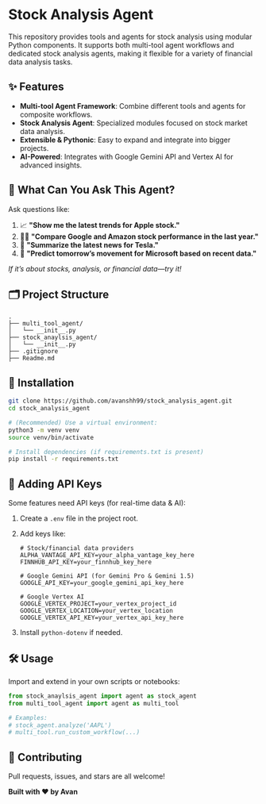 # Stock Analysis Agent

This repository provides tools and agents for stock analysis using modular Python components. It supports both multi-tool agent workflows and dedicated stock analysis agents, making it flexible for a variety of financial data analysis tasks.

## ✨ Features

- **Multi-tool Agent Framework**: Combine different tools and agents for composite workflows.
- **Stock Analysis Agent**: Specialized modules focused on stock market data analysis.
- **Extensible & Pythonic**: Easy to expand and integrate into bigger projects.
- **AI-Powered**: Integrates with Google Gemini API and Vertex AI for advanced insights.

## 🤔 What Can You Ask This Agent?

Ask questions like:
1. 📈 **"Show me the latest trends for Apple stock."**
2. 🕵️‍♂️ **"Compare Google and Amazon stock performance in the last year."**
3. 📰 **"Summarize the latest news for Tesla."**
4. 🧠 **"Predict tomorrow’s movement for Microsoft based on recent data."**

*If it’s about stocks, analysis, or financial data—try it!*

## 🗂️ Project Structure

```
.
├── multi_tool_agent/
│   └── __init__.py
├── stock_anaylsis_agent/
│   └── __init__.py
├── .gitignore
├── Readme.md
```

## 🚀 Installation

```bash
git clone https://github.com/avanshh99/stock_analysis_agent.git
cd stock_analysis_agent

# (Recommended) Use a virtual environment:
python3 -m venv venv
source venv/bin/activate

# Install dependencies (if requirements.txt is present)
pip install -r requirements.txt
```

## 🔑 Adding API Keys

Some features need API keys (for real-time data & AI):

1. Create a `.env` file in the project root.
2. Add keys like:

   ```
   # Stock/financial data providers
   ALPHA_VANTAGE_API_KEY=your_alpha_vantage_key_here
   FINNHUB_API_KEY=your_finnhub_key_here

   # Google Gemini API (for Gemini Pro & Gemini 1.5)
   GOOGLE_API_KEY=your_google_gemini_api_key_here

   # Google Vertex AI
   GOOGLE_VERTEX_PROJECT=your_vertex_project_id
   GOOGLE_VERTEX_LOCATION=your_vertex_location
   GOOGLE_VERTEX_API_KEY=your_vertex_api_key_here
   ```

3. Install `python-dotenv` if needed.

## 🛠️ Usage

Import and extend in your own scripts or notebooks:

```python
from stock_anaylsis_agent import agent as stock_agent
from multi_tool_agent import agent as multi_tool

# Examples:
# stock_agent.analyze('AAPL')
# multi_tool.run_custom_workflow(...)
```

## 🤝 Contributing

Pull requests, issues, and stars are all welcome!

**Built with ❤️ by Avan**
